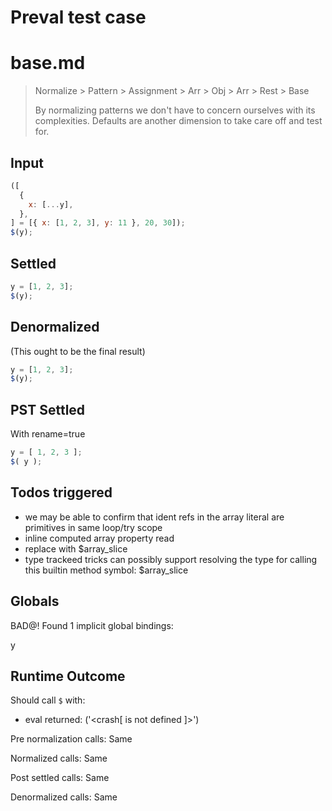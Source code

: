 # Preval test case

# base.md

> Normalize > Pattern > Assignment > Arr > Obj > Arr > Rest > Base
>
> By normalizing patterns we don't have to concern ourselves with its complexities. Defaults are another dimension to take care off and test for.

## Input

`````js filename=intro
([
  {
    x: [...y],
  },
] = [{ x: [1, 2, 3], y: 11 }, 20, 30]);
$(y);
`````


## Settled


`````js filename=intro
y = [1, 2, 3];
$(y);
`````


## Denormalized
(This ought to be the final result)

`````js filename=intro
y = [1, 2, 3];
$(y);
`````


## PST Settled
With rename=true

`````js filename=intro
y = [ 1, 2, 3 ];
$( y );
`````


## Todos triggered


- we may be able to confirm that ident refs in the array literal are primitives in same loop/try scope
- inline computed array property read
- replace with $array_slice
- type trackeed tricks can possibly support resolving the type for calling this builtin method symbol: $array_slice


## Globals


BAD@! Found 1 implicit global bindings:

y


## Runtime Outcome


Should call `$` with:
 - eval returned: ('<crash[ <ref> is not defined ]>')

Pre normalization calls: Same

Normalized calls: Same

Post settled calls: Same

Denormalized calls: Same
